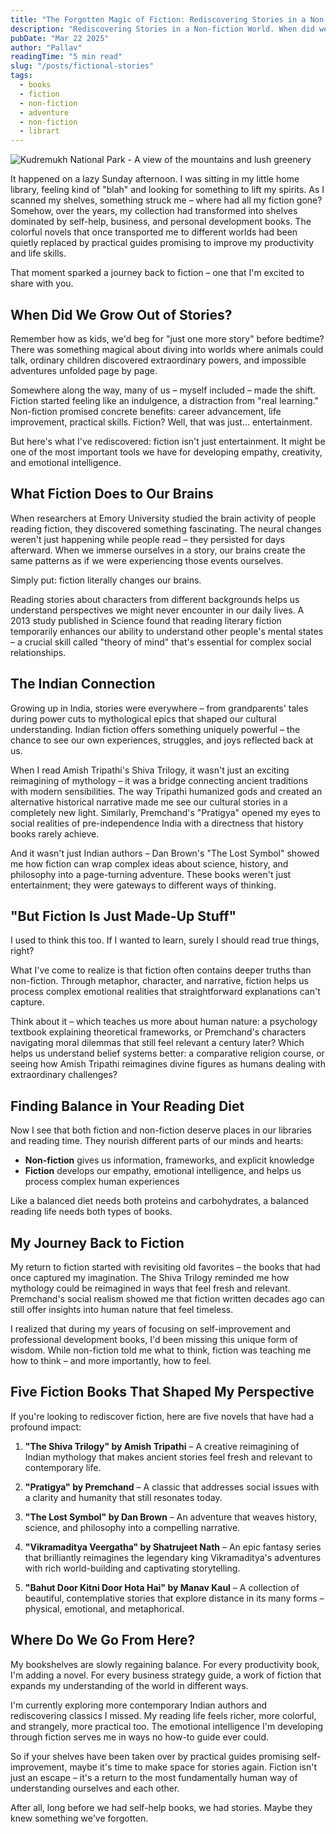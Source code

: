 ```yaml
---
title: "The Forgotten Magic of Fiction: Rediscovering Stories in a Non-fiction World"
description: "Rediscovering Stories in a Non-fiction World. When did we grow out of stories? What fiction does to our brains? The Indian connection. Finding balance in your reading diet. My journey back to fiction. Five fiction books that shaped my perspective."
pubDate: "Mar 22 2025"
author: "Pallav"
readingTime: "5 min read"
slug: "/posts/fictional-stories"
tags:
  - books
  - fiction
  - non-fiction
  - adventure
  - non-fiction
  - librart
---
```


<Image
  src="https://miro.medium.com/v2/resize:fit:2000/format:webp/1*NS2HY6Wgo5r1rxNmHjvH_w.jpeg"
  alt="Kudremukh National Park - A view of the mountains and lush greenery"
  width={700}
  height={400}
/>

It happened on a lazy Sunday afternoon. I was sitting in my little home library, feeling kind of "blah" and looking for something to lift my spirits. As I scanned my shelves, something struck me – where had all my fiction gone? Somehow, over the years, my collection had transformed into shelves dominated by self-help, business, and personal development books. The colorful novels that once transported me to different worlds had been quietly replaced by practical guides promising to improve my productivity and life skills.

That moment sparked a journey back to fiction – one that I'm excited to share with you.

## When Did We Grow Out of Stories?

Remember how as kids, we'd beg for "just one more story" before bedtime? There was something magical about diving into worlds where animals could talk, ordinary children discovered extraordinary powers, and impossible adventures unfolded page by page.

Somewhere along the way, many of us – myself included – made the shift. Fiction started feeling like an indulgence, a distraction from "real learning." Non-fiction promised concrete benefits: career advancement, life improvement, practical skills. Fiction? Well, that was just... entertainment.

But here's what I've rediscovered: fiction isn't just entertainment. It might be one of the most important tools we have for developing empathy, creativity, and emotional intelligence.

## What Fiction Does to Our Brains

When researchers at Emory University studied the brain activity of people reading fiction, they discovered something fascinating. The neural changes weren't just happening while people read – they persisted for days afterward. When we immerse ourselves in a story, our brains create the same patterns as if we were experiencing those events ourselves.

Simply put: fiction literally changes our brains.

Reading stories about characters from different backgrounds helps us understand perspectives we might never encounter in our daily lives. A 2013 study published in Science found that reading literary fiction temporarily enhances our ability to understand other people's mental states – a crucial skill called "theory of mind" that's essential for complex social relationships.

## The Indian Connection

Growing up in India, stories were everywhere – from grandparents' tales during power cuts to mythological epics that shaped our cultural understanding. Indian fiction offers something uniquely powerful – the chance to see our own experiences, struggles, and joys reflected back at us.

When I read Amish Tripathi's Shiva Trilogy, it wasn't just an exciting reimagining of mythology – it was a bridge connecting ancient traditions with modern sensibilities. The way Tripathi humanized gods and created an alternative historical narrative made me see our cultural stories in a completely new light. Similarly, Premchand's "Pratigya" opened my eyes to social realities of pre-independence India with a directness that history books rarely achieve.

And it wasn't just Indian authors – Dan Brown's "The Lost Symbol" showed me how fiction can wrap complex ideas about science, history, and philosophy into a page-turning adventure. These books weren't just entertainment; they were gateways to different ways of thinking.

## "But Fiction Is Just Made-Up Stuff"

I used to think this too. If I wanted to learn, surely I should read true things, right?

What I've come to realize is that fiction often contains deeper truths than non-fiction. Through metaphor, character, and narrative, fiction helps us process complex emotional realities that straightforward explanations can't capture.

Think about it – which teaches us more about human nature: a psychology textbook explaining theoretical frameworks, or Premchand's characters navigating moral dilemmas that still feel relevant a century later? Which helps us understand belief systems better: a comparative religion course, or seeing how Amish Tripathi reimagines divine figures as humans dealing with extraordinary challenges?

## Finding Balance in Your Reading Diet

Now I see that both fiction and non-fiction deserve places in our libraries and reading time. They nourish different parts of our minds and hearts:

- **Non-fiction** gives us information, frameworks, and explicit knowledge
- **Fiction** develops our empathy, emotional intelligence, and helps us process complex human experiences

Like a balanced diet needs both proteins and carbohydrates, a balanced reading life needs both types of books.

## My Journey Back to Fiction

My return to fiction started with revisiting old favorites – the books that had once captured my imagination. The Shiva Trilogy reminded me how mythology could be reimagined in ways that feel fresh and relevant. Premchand's social realism showed me that fiction written decades ago can still offer insights into human nature that feel timeless.

I realized that during my years of focusing on self-improvement and professional development books, I'd been missing this unique form of wisdom. While non-fiction told me what to think, fiction was teaching me how to think – and more importantly, how to feel.

## Five Fiction Books That Shaped My Perspective

If you're looking to rediscover fiction, here are five novels that have had a profound impact:

1. **"The Shiva Trilogy" by Amish Tripathi** – A creative reimagining of Indian mythology that makes ancient stories feel fresh and relevant to contemporary life.

2. **"Pratigya" by Premchand** – A classic that addresses social issues with a clarity and humanity that still resonates today.

3. **"The Lost Symbol" by Dan Brown** – An adventure that weaves history, science, and philosophy into a compelling narrative.

4. **"Vikramaditya Veergatha" by Shatrujeet Nath** – An epic fantasy series that brilliantly reimagines the legendary king Vikramaditya's adventures with rich world-building and captivating storytelling.

5. **"Bahut Door Kitni Door Hota Hai" by Manav Kaul** – A collection of beautiful, contemplative stories that explore distance in its many forms – physical, emotional, and metaphorical.

## Where Do We Go From Here?

My bookshelves are slowly regaining balance. For every productivity book, I'm adding a novel. For every business strategy guide, a work of fiction that expands my understanding of the world in different ways.

I'm currently exploring more contemporary Indian authors and rediscovering classics I missed. My reading life feels richer, more colorful, and strangely, more practical too. The emotional intelligence I'm developing through fiction serves me in ways no how-to guide ever could.

So if your shelves have been taken over by practical guides promising self-improvement, maybe it's time to make space for stories again. Fiction isn't just an escape – it's a return to the most fundamentally human way of understanding ourselves and each other.

After all, long before we had self-help books, we had stories. Maybe they knew something we've forgotten.